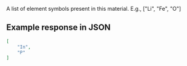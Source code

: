 A list of element symbols present in this material. E.g., ["Li", "Fe", "O"]







































## Example response in JSON

```json
[
    "In",
    "P"
]
```

